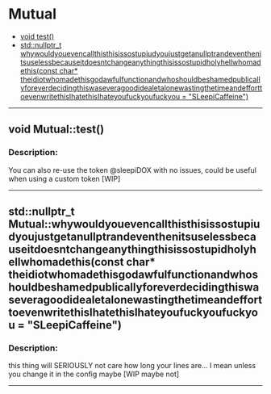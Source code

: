 # Mutual

- [void test()](#f1)
- [std::nullptr_t whywouldyouevencallthisthisissostupiudyoujustgetanullptrandeventhenitsuselessbecauseitdoesntchangeanythingthisissostupidholyhellwhomadethis(const char* theidiotwhomadethisgodawfulfunctionandwhoshouldbeshamedpublicallyforeverdecidingthiswaseveragoodidealetalonewastingthetimeandefforttoevenwritethisIhatethisIhateyoufuckyoufuckyou = "SLeepiCaffeine")](#f2)

- - -
<h2 id="f1"> void Mutual::test()</h2>

### Description:

You can also re-use the token @sleepiDOX with no issues, could be useful when using a custom token [WIP]


- - -

<h2 id="f2"> std::nullptr_t Mutual::whywouldyouevencallthisthisissostupiudyoujustgetanullptrandeventhenitsuselessbecauseitdoesntchangeanythingthisissostupidholyhellwhomadethis(const char* theidiotwhomadethisgodawfulfunctionandwhoshouldbeshamedpublicallyforeverdecidingthiswaseveragoodidealetalonewastingthetimeandefforttoevenwritethisIhatethisIhateyoufuckyoufuckyou = "SLeepiCaffeine")</h2>

### Description:

this thing will SERIOUSLY not care how long your lines are... I mean unless you change it in the config maybe [WIP maybe not]



- - -


